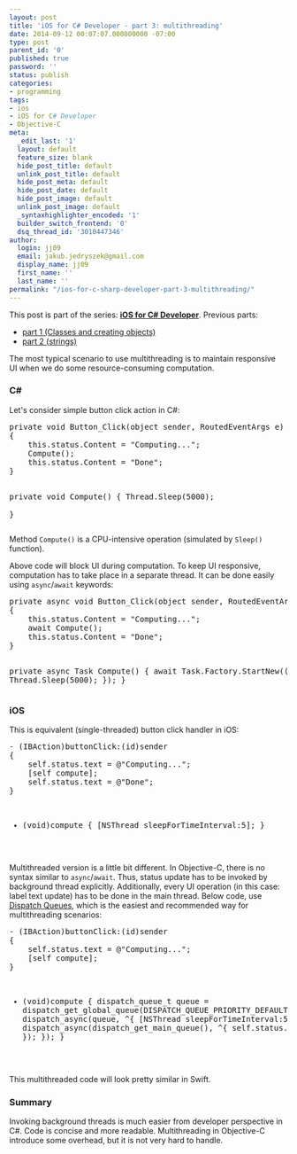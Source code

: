 ```yaml
---
layout: post
title: 'iOS for C# Developer - part 3: multithreading'
date: 2014-09-12 00:07:07.000000000 -07:00
type: post
parent_id: '0'
published: true
password: ''
status: publish
categories:
- programming
tags:
- ios
- iOS for C# Developer
- Objective-C
meta:
  _edit_last: '1'
  layout: default
  feature_size: blank
  hide_post_title: default
  unlink_post_title: default
  hide_post_meta: default
  hide_post_date: default
  hide_post_image: default
  unlink_post_image: default
  _syntaxhighlighter_encoded: '1'
  builder_switch_frontend: '0'
  dsq_thread_id: '3010447346'
author:
  login: jj09
  email: jakub.jedryszek@gmail.com
  display_name: jj09
  first_name: ''
  last_name: ''
permalink: "/ios-for-c-sharp-developer-part-3-multithreading/"
---
```

<p>This post is part of the series: <a title="iOS for C# Developer" href="http://jj09.net/tag/ios-for-c-developer/"><strong>iOS for C# Developer</strong></a>. Previous parts:</p>
<ul>
<li><a title="iOS for C# Developer – part 1: Classes and creating objects" href="http://jj09.net/ios-c-sharp-developer-part-1-classes-and-creating-objects/">part 1 (Classes and creating objects)</a></li>
<li><a title="iOS for C# Developer – part 2: strings" href="http://jj09.net/ios-for-c-sharp-developer-part2-strings/">part 2 (strings)</a></li>
</ul>
<p>The most typical scenario to use multithreading is to maintain responsive UI when we do some resource-consuming computation.</p>
<h3>C#</h3>
<p>Let's consider simple button click action in C#:</p>
<pre class="lang:csharp decode:true">private void Button_Click(object sender, RoutedEventArgs e)
{
    this.status.Content = "Computing...";
    Compute();
    this.status.Content = "Done";
}

private void Compute()
{
    Thread.Sleep(5000);            
}
</pre>
<p>Method <code>Compute()</code> is a CPU-intensive operation (simulated by <code>Sleep()</code> function).</p>
<p>Above code will block UI during computation. To keep UI responsive, computation has to take place in a separate thread. It can be done easily using <code>async</code>/<code>await</code> keywords:</p>
<pre class="lang:csharp decode:true">private async void Button_Click(object sender, RoutedEventArgs e)
{
    this.status.Content = "Computing...";
    await Compute();
    this.status.Content = "Done";
}

private async Task Compute()
{
    await Task.Factory.StartNew(() =&gt;
    {
        Thread.Sleep(5000);
    });
}
</pre>
<h3>iOS</h3>
<p>This is equivalent (single-threaded) button click handler in iOS:</p>
<pre class="lang:objc decode:true">- (IBAction)buttonClick:(id)sender
{
    self.status.text = @"Computing...";
    [self compute];
    self.status.text = @"Done";
}

- (void)compute
{
    [NSThread sleepForTimeInterval:5];
}
</pre>
<p>Multithreaded version is a little bit different. In Objective-C, there is no syntax similar to <code>async</code>/<code>await</code>. Thus, status update has to be invoked by background thread explicitly. Additionally, every UI operation (in this case: label text update) has to be done in the main thread. Below code, use <a href="https://developer.apple.com/library/ios/documentation/General/Conceptual/ConcurrencyProgrammingGuide/OperationQueues/OperationQueues.html">Dispatch Queues</a>, which is the easiest and recommended way for multithreading scenarios:</p>
<pre class="lang:objc decode:true">- (IBAction)buttonClick:(id)sender
{
    self.status.text = @"Computing...";
    [self compute];
}

- (void)compute
{
    dispatch_queue_t queue = dispatch_get_global_queue(DISPATCH_QUEUE_PRIORITY_DEFAULT, 0);
    dispatch_async(queue, ^{
        [NSThread sleepForTimeInterval:5];
        dispatch_async(dispatch_get_main_queue(), ^{
            self.status.text = @"Done";
        });
    });
}
</pre>
<p>This multithreaded code will look pretty similar in Swift.</p>
<h3>Summary</h3>
<p>Invoking background threads is much easier from developer perspective in C#. Code is concise and more readable. Multithreading in Objective-C introduce some overhead, but it is not very hard to handle.</p>
